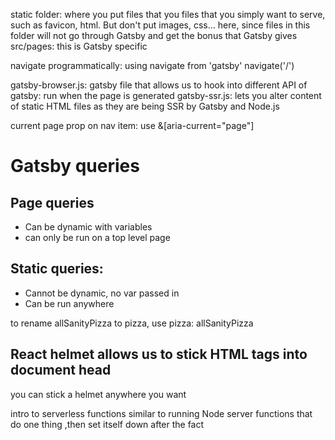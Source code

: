 static folder: where you put files that you files that you simply want to serve, such as favicon, html. But don't put images, css... here, since files in this folder will not go through Gatsby and get the bonus that Gatsby gives
src/pages: this is Gatsby specific

navigate programmatically: using navigate from 'gatsby'
navigate('/')

gatsby-browser.js: gatsby file that allows us to hook into different API of gatsby: run when the page is generated
gatsby-ssr.js: lets you alter content of static HTML files as they are being SSR by Gatsby and Node.js

current page prop on nav item: use &[aria-current="page"]

# Gatsby queries

## Page queries

- Can be dynamic with variables
- can only be run on a top level page

## Static queries:

- Cannot be dynamic, no var passed in
- Can be run anywhere

to rename allSanityPizza to pizza, use pizza: allSanityPizza

## React helmet allows us to stick HTML tags into document head

you can stick a helmet anywhere you want

intro to serverless functions
similar to running Node server
functions that do one thing ,then set itself down after the fact
